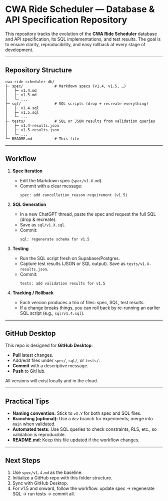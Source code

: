 # CWA Ride Scheduler — Database & API Specification Repository

This repository tracks the evolution of the **CWA Ride Scheduler** database and API specification, its SQL implementations, and test results. The goal is to ensure clarity, reproducibility, and easy rollback at every stage of development.

---

## Repository Structure

```
cwa-ride-scheduler-db/
├─ spec/              # Markdown specs (v1.4, v1.5, …)
│   ├─ v1.4.md
│   ├─ v1.5.md
│   └─ ...
├─ sql/               # SQL scripts (drop + recreate everything)
│   ├─ v1.4.sql
│   ├─ v1.5.sql
│   └─ ...
├─ tests/             # SQL or JSON results from validation queries
│   ├─ v1.4-results.json
│   ├─ v1.5-results.json
│   └─ ...
└─ README.md          # This file
```

---

## Workflow

1. **Spec Iteration**  
   - Edit the Markdown spec (`spec/v1.X.md`).  
   - Commit with a clear message:  
     ```
     spec: add cancellation_reason requirement (v1.5)
     ```

2. **SQL Generation**  
   - In a new ChatGPT thread, paste the spec and request the full SQL (drop & recreate).  
   - Save as `sql/v1.X.sql`.  
   - Commit:  
     ```
     sql: regenerate schema for v1.5
     ```

3. **Testing**  
   - Run the SQL script fresh on Supabase/Postgres.  
   - Capture test results (JSON or SQL output). Save as `tests/v1.X-results.json`.  
   - Commit:  
     ```
     tests: add validation results for v1.5
     ```

4. **Tracking / Rollback**  
   - Each version produces a trio of files: spec, SQL, test results.  
   - If a change breaks things, you can roll back by re-running an earlier SQL script (e.g., `sql/v1.4.sql`).

---

## GitHub Desktop

This repo is designed for **GitHub Desktop**:  
- **Pull** latest changes.  
- Add/edit files under `spec/`, `sql/`, or `tests/`.  
- **Commit** with a descriptive message.  
- **Push** to GitHub.  

All versions will exist locally and in the cloud.

---

## Practical Tips

- **Naming convention:** Stick to `vX.Y` for both spec and SQL files.  
- **Branching (optional):** Use a `dev` branch for experiments; merge into `main` when validated.  
- **Automated tests:** Use SQL queries to check constraints, RLS, etc., so validation is reproducible.  
- **README.md:** Keep this file updated if the workflow changes.

---

## Next Steps

1. Use `spec/v1.4.md` as the baseline.  
2. Initialize a GitHub repo with this folder structure.  
3. Sync with GitHub Desktop.  
4. For v1.5 and onward, follow the workflow: update spec → regenerate SQL → run tests → commit all.

